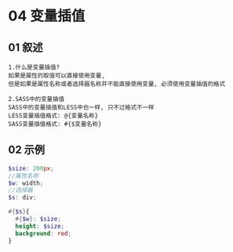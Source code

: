 # 04 变量插值

## 01 叙述

```
1.什么是变量插值?
如果是属性的取值可以直接使用变量,
但是如果是属性名称或者选择器名称并不能直接使用变量, 必须使用变量插值的格式

2.SASS中的变量插值
SASS中的变量插值和LESS中也一样, 只不过格式不一样
LESS变量插值格式: @{变量名称}
SASS变量插值格式: #{$变量名称}
```



## 02 示例

```scss
$size: 200px;
//属性名称
$w: width;
//选择器
$s: div;

#{$s}{
  #{$w}: $size;
  height: $size;
  background: red;
}
```